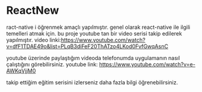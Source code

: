 # ReactNew
ract-native i öğrenmek amaçlı yapılmıştır. genel olarak react-native ile ilgili temelleri atmak için.
bu proje youtube tan bir video serisi takip edilerek yapılmıştır. video linki:https://www.youtube.com/watch?v=dfF1TDAE49o&list=PLqB3diFeF20ThATzo4LKod0FvfGwqAsnC


youtube üzerinde paylaştığım videoda telefonumda uygulamanın nasıl çalıştığını görebilirsiniz.
youtube link: https://www.youtube.com/watch?v=e-AWKqVjjM0



takip ettiğim eğitim serisini izlerseniz daha fazla bilgi öğrenebilirsiniz.

